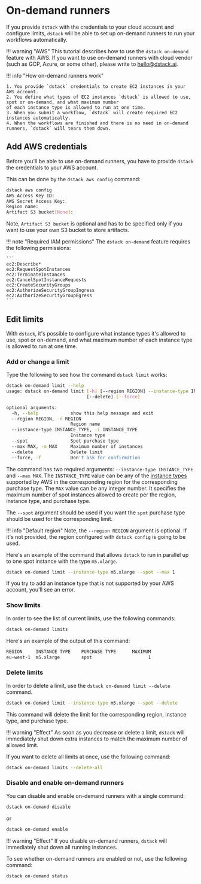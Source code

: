 # On-demand runners

If you provide `dstack` with the credentials to your cloud account and configure limits, 
`dstack` will be able to set up on-demand runners to run your workflows automatically. 

!!! warning "AWS"
    This tutorial describes how to use the `dstack on-demand` feature with AWS. 
    If you want to use on-demand runners with cloud vendor (such as GCP, Azure, or some other), please write to 
    [hello@dstack.ai](mailto:hello@dstack.ai).

!!! info "How on-demand runners work"

    1. You provide `dstack` credentials to create EC2 instances in your AWS account.
    2. You define what types of EC2 instances `dstack` is allowed to use, spot or on-demand, and what maximum number 
    of each instance type is allowed to run at one time.
    3. When you submit a workflow, `dstack` will create required EC2 instances automatically.
    4. When the workflows are finished and there is no need in on-demand runners, `dstack` will tears them down.

## Add AWS credentials

Before you'll be able to use on-demand runners, you have to provide `dstack` the credentials
to your AWS account. 

This can be done by the `dstack aws config` command:

```bash
dstack aws config
AWS Access Key ID:  
AWS Secret Access Key: 
Region name:
Artifact S3 bucket[None]: 
```

Note, `Artifact S3 bucket` is optional and has to be specified only if you want to use your own S3 bucket to store 
artifacts.

!!! note "Required IAM permissions"
    The `dstack on-demand` feature requires the following permissions:

    ```
    ec2:Describe*
    ec2:RequestSpotInstances
    ec2:TerminateInstances
    ec2:CancelSpotInstanceRequests
    ec2:CreateSecurityGroups
    ec2:AuthorizeSecurityGroupIngress
    ec2:AuthorizeSecurityGroupEgress
    ```

## Edit limits

With `dstack`, it's possible to configure what instance types it's allowed to use, spot or on-demand, 
and what maximum number of each instance type is allowed to run at one time.

### Add or change a limit

Type the following to see how the command `dstack limit` works:

```bash
dstack on-demand limit --help
usage: dstack on-demand limit [-h] [--region REGION] --instance-type INSTANCE_TYPE [--spot] [--max MAX]
                              [--delete] [--force]

optional arguments:
  -h, --help            show this help message and exit
  --region REGION, -r REGION
                        Region name
  --instance-type INSTANCE_TYPE, -i INSTANCE_TYPE
                        Instance type
  --spot                Spot purchase type
  --max MAX, -m MAX     Maximum number of instances
  --delete              Delete limit
  --force, -f           Don't ask for confirmation
```

The command has two required arguments: `--instance-type INSTANCE_TYPE` and `--max MAX`.
The `INSTANCE_TYPE` value can be any of the [instance types](https://aws.amazon.com/ec2/instance-types/)
supported by AWS in the corresponding region for the corresponding purchase type.
The `MAX` value can be any integer number. It specifies the maximum number of spot instances
allowed to create per the region, instance type, and purchase type.

The `--spot` argument should be used if you want the `spot` purchase type should be used for the corresponding limit. 

!!! info "Default region"
    Note, the `--region REGION` argument is optional. If it's not provided, the region configured with `dstack config`
    is going to be used.

Here's an example of the command that allows `dstack` to run in parallel up to one spot instance with the type `m5.xlarge`.
    
```bash
dstack on-demand limit --instance-type m5.xlarge --spot --max 1
```
    
If you try to add an instance type that is not supported by your AWS account, you'll see an error.

### Show limits

In order to see the list of current limits, use the following commands:

```bash
dstack on-demand limits
```

Here's an example of the output of this command:

```bash
REGION     INSTANCE TYPE    PURCHASE TYPE      MAXIMUM
eu-west-1  m5.xlarge        spot                     1
```

### Delete limits

In order to delete a limit, use the `dstack on-demand limit --delete` command.

```bash
dstack on-demand limit --instance-type m5.xlarge --spot --delete
```

This command will delete the limit for the corresponding region, instance type, and purchase type. 

!!! warning "Effect" 
    As soon as you decrease or delete a limit, `dstack` will immediately shut down extra instances to match
    the maximum number of allowed limit.

If you want to delete all limits at once, use the following command:

```bash
dstack on-demand limits --delete-all
```

### Disable and enable on-demand runners

You can disable and enable on-demand runners with a single command:

```bash
dstack on-demand disable
```

or 

```bash
dstack on-demand enable
```

!!! warning "Effect"
    If you disable on-demand runners, `dstack` will immediately shut down all running instances.

To see whether on-demand runners are enabled or not, use the following command:

```bash
dstack on-demand status
```

